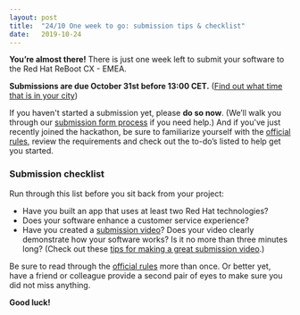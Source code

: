 ```yaml
---
layout: post
title:  "24/10 One week to go: submission tips & checklist"
date:   2019-10-24
---
```


**You’re almost there!**  There is just one week left to submit your software to the Red Hat ReBoot CX - EMEA.


**Submissions are due October 31st before 13:00 CET.** ([Find out what time that is in your city](https://www.timeanddate.com/worldclock/fixedtime.html?msg=Red+Hat+ReBoot+CX+-+EMEA&iso=20191031T13&p1=14))
 
If you haven't started a submission yet, please **do so now**. (We’ll walk you through our [submission form process](https://help.devpost.com/hc/en-us/articles/360021748772-How-to-enter-a-submission) if you need help.)  And if you've just recently joined the hackathon, be sure to familiarize yourself with the [official rules](https://redhat.devpost.com/rules), review the requirements and check out the to-do’s listed to help get you started.

### Submission checklist

Run through this list before you sit back from your project:

 - Have you built an app that uses at least two Red Hat technologies?
 - Does your software enhance a customer service experience?
 - Have you created a [submission video](https://redhat-hackathon.github.io/blog/how-to-make-a-good-video/)? Does your video clearly demonstrate how your software works? Is it no more than three minutes long? (Check out these [tips for making a great submission video](https://redhat-hackathon.github.io/blog/how-to-make-a-good-video/).)

Be sure to read through the [official rules](https://redhat.devpost.com/rules) more than once. Or better yet, have a friend or colleague provide a second pair of eyes to make sure you did not miss anything.

**Good luck!**
